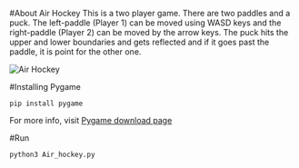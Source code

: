 #About Air Hockey
This is a two player game. There are two paddles and a puck. The left-paddle (Player 1) can be moved using WASD keys and the right-paddle (Player 2) can be moved by the arrow keys. The puck hits the upper and lower boundaries and gets reflected and if it goes past the paddle, it is point for the other one.

![Air Hockey](https://s04.justpaste.it/files/justpaste/d362/a13580872/air_hockey.jpg)


#Installing Pygame
```
pip install pygame
```

For more info, visit [Pygame download page](http://www.pygame.org/download.shtml)

#Run
```
python3 Air_hockey.py
```

